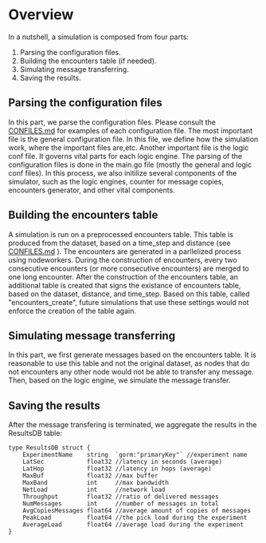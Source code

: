# Overview

In a nutshell, a simulation is composed from four parts:

1. Parsing the configuration files.
2. Building the encounters table (if needed).
3. Simulating message transferring.
4. Saving the results.


## Parsing the configuration files

In this part, we parse the configuration files.
Please consult the [CONFILES.md](CONFILES.md) for examples of each configuration file.
The most important file is the general configuration file. In this file, we define how the simulation work, where the important files are,etc.
Another important file is the logic conf file. It governs vital parts for each logic engine.
The parsing of the configuration files is done in the main.go file (mostly the general and logic conf files).
In this process, we also initilize several components of the simulator, such as the logic engines, counter for message copies, encounters generator, and other vital components.

## Building the encounters table
A simulation is run on a preprocessed encounters table. This table is produced from the dataset, based on a time_step and distance (see [CONFILES.md](CONFILES.md) ). The encounters are generated in a parllelized process using nodeworkers. 
During the construction of encounters, every two consecutive encounters (or more consecutive encounters) are merged to one long encounter.
After the construction of the encounters table, an additional table is created that signs the existance of encounters table, based on the dataset, distance, and time_step. Based on this table, called "encounters_create", future simulations that use these settings would not enforce the creation of the table again.

## Simulating message transferring
In this part, we first generate messages based on the encounters table. It is reasonable to use this table and not the original dataset, as nodes that do not encounters any other node would not be able to transfer any message.
Then, based on the logic engine, we simulate the message transfer.

## Saving the results
After the message transfering is terminated, we aggregate the results in the ResultsDB table:

```
type ResultsDB struct {
	ExperimentName    string  `gorm:"primaryKey"` //experiment name
	LatSec            float32 //latency in seconds (average)
	LatHop            float32 //latency in hops (average)
	MaxBuf            float32 //max buffer
	MaxBand           int     //max bandwidth
	NetLoad           int     //network load
	Throughput        float32 //ratio of delivered messages
	NumMessages       int     //number of messages in total
	AvgCopiesMessages float64 //average amount of copies of messages
	PeakLoad          float64 //the pick load during the experiment
	AverageLoad       float64 //average load during the experiment
}
```

